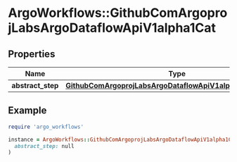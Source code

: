 # ArgoWorkflows::GithubComArgoprojLabsArgoDataflowApiV1alpha1Cat

## Properties

| Name | Type | Description | Notes |
| ---- | ---- | ----------- | ----- |
| **abstract_step** | [**GithubComArgoprojLabsArgoDataflowApiV1alpha1AbstractStep**](GithubComArgoprojLabsArgoDataflowApiV1alpha1AbstractStep.md) |  | [optional] |

## Example

```ruby
require 'argo_workflows'

instance = ArgoWorkflows::GithubComArgoprojLabsArgoDataflowApiV1alpha1Cat.new(
  abstract_step: null
)
```

